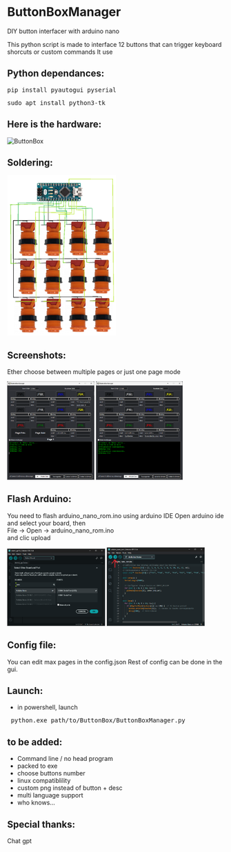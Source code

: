 # ButtonBoxManager
DIY button interfacer with arduino nano 

This python script is made to interface 12 buttons that can trigger keyboard shorcuts or custom commands
It use 

Python dependances:
 -
 <pre>pip install pyautogui pyserial</pre>
 <pre>sudo apt install python3-tk</pre>

Here is the hardware:  
 -
<img src="png/ButtonBox.png" alt="ButtonBox" width="50%"/>

Soldering:
 -
<img src="png/soldering.png" alt="Soldering" width="50%"/>



Screenshots:
 -
Ether choose between multiple pages or just one page mode
<div align="left">
  <img src="png/screen1.png" alt="Image 1" width="40%"/>
  <img src="png/screen2.png" alt="Image 2" width="40%"/>
</div>

Flash Arduino:
 -
You need to flash arduino_nano_rom.ino using arduino IDE
 Open arduino ide and select your board, then  
 File -> Open -> arduino_nano_rom.ino  
 and clic upload  
<div align="left">
  <img src="png/arduinoIDEinstall1.png" alt="install1" width="45%"/>
  <img src="png/arduinoIDEinstall2.png" alt="install2" width="45%"/>
</div>

Config file:
 -
You can edit max pages in the config.json 
Rest of config can be done in the gui.

Launch:
 -
 - in powershell, launch
 <pre> python.exe path/to/ButtonBox/ButtonBoxManager.py </pre>

to be added:
 -
- Command line / no head program
- packed to exe
- choose buttons number
- linux compatiblility
- custom png instead of button + desc
- multi language support
- who knows...

Special thanks:
 -
 Chat gpt
